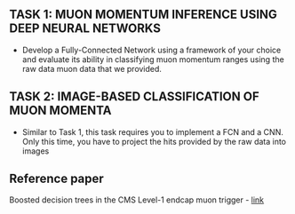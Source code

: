 ## TASK 1:  MUON MOMENTUM INFERENCE USING DEEP NEURAL NETWORKS
* Develop a Fully-Connected Network using a framework of your choice and evaluate its ability in classifying muon momentum ranges using the raw data muon data that we provided. 
## TASK 2:  IMAGE-BASED CLASSIFICATION OF MUON MOMENTA
* Similar to Task 1, this task requires you to implement a FCN and a CNN. Only this time, you have to project the hits provided by the raw data into images
## Reference paper
Boosted decision trees in the CMS Level-1 endcap muon trigger - [link](https://pos.sissa.it/313/143/pdf)


